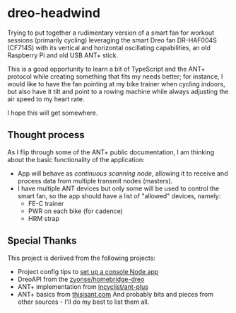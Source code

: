 # dreo-headwind
Trying to put together a rudimentary version of a smart fan for workout sessions (primarily cycling) leveraging the smart Dreo fan DR-HAF004S (CF714S) with its vertical and horizontal oscillating capabilities, an old Raspberry Pi and old USB ANT+ stick.

This is a good opportunity to learn a bit of TypeScript and the ANT+ protocol while creating something that fits my needs better; for instance, I would like to have the fan pointing at my bike trainer when cycling indoors, but also have it tilt and point to a rowing machine while always adjusting the air speed to my heart rate.

I hope this will get somewhere.

## Thought process
As I flip through some of the ANT+ public documentation, I am thinking about the basic functionality of the application:
- App will behave as _continuous scanning node_, allowing it to receive and process data from multiple transmit nodes (masters).
- I have multiple ANT devices but only some will be used to control the smart fan, so the app should have a list of "allowed" devices, namely:
  - FE-C trainer
  - PWR on each bike (for cadence)
  - HRM strap


## Special Thanks
This project is deriived from the following projects:
- Project config tips to [set up a console Node app](https://phillcode.io/nodejs-console-app-with-typescript-linting-and-testing)
- DreoAPI from the [zyonse/homebridge-dreo](https://github.com/zyonse/homebridge-dreo)
- ANT+ implementation from [incyclist/ant-plus](https://github.com/incyclist/ant-plus)
- ANT+ basics from [thisisant.com](https://www.thisisant.com/developer/ant/ant-basics/)
And probably bits and pieces from other sources - I'll do my best to list them all.
